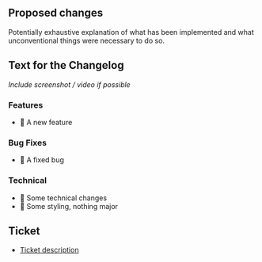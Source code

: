 ## Proposed changes

Potentially exhaustive explanation of what has been implemented and what unconventional things were necessary to do so.

## Text for the Changelog

_Include screenshot / video if possible_

### Features

- 🚀 A new feature

### Bug Fixes

- 🐛 A fixed bug

### Technical

- 🔧 Some technical changes
- 🌈 Some styling, nothing major

## Ticket

- [Ticket description](https://trello.com/b/64hU44kQ/bmu-board)
